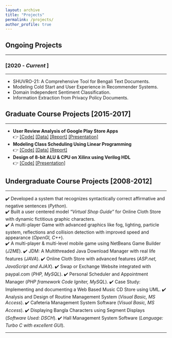 ```yaml
---
layout: archive
title: "Projects"
permalink: /projects/
author_profile: true
---
```


## Ongoing Projects
----------------

### [2020 - *Current* ]
-----------
* SHUVRO-21: A Comprehensive Tool for Bengali Text Documents.
* Modeling Cold Start and User Experience in Recommender Systems.
* Domain Independent Sentiment Classification.
* Information Extraction from Privacy Policy Documents.

<!-- ### [2019 - *Current* ]
-----------
* Pros and Cons Opinion Summarization based on Review Critics.
* Neural Bangla Text Simplification for Children.
* Automatic Summarization of Bangla Text Documents.
-->

## Graduate Course Projects [2015-2017]
----------------
* **User Review Analysis of Google Play Store Apps** <br/>
👉 [[Code]](https://github.com/tafseer-nayeem/CPSC5310-Machine_Learning) [[Data]](https://github.com/tafseer-nayeem/AppReview-dataset) [[Report]](https://tafseer-nayeem.github.io/files/Machine_Learning_Project_Report.pdf) [[Presentation]](https://tafseer-nayeem.github.io/files/Machine_Learning_Project_Presentation.pdf)
* **Modeling Class Scheduling Using Linear Programming** <br/>
👉 [[Code]](https://github.com/tafseer-nayeem/CPSC5110-Computational_Optimization) [[Data]](https://tafseer-nayeem.github.io/files/Optimization_project_courseData.pdf) [[Report]](https://tafseer-nayeem.github.io/files/Optimization_Project_Report.pdf)
* **Design of 8-bit ALU & CPU on Xilinx using Verilog HDL** <br/>
👉 [[Code]](https://github.com/tafseer-nayeem/CPSC5210-VLSI_Design) [[Presentation]](https://tafseer-nayeem.github.io/files/VLSI_Design_Course_Presentation.pdf)


## Undergraduate Course Projects [2008-2012]
----------------
 ✔️ Developed  a system  that  recognizes  syntactically  correct  affirmative  and negative sentences (*Python*). <br/>
 ✔️ Built a user centered model *“Virtual Shop Guide”* for Online Cloth Store with dynamic fictitious graphic characters. <br/>
 ✔️ A  multi-player  Game  with  advanced  graphics  like  fog,  lighting,  particle system, reflections and collision detection with improved  speed and appearance (*OpenGl, C++*). <br/>
 ✔️ A multi-player & multi-level mobile game using NetBeans Game Builder (*J2ME*).
 ✔️ JDM: A Multithreaded Java Download Manager with real life features (*JAVA*).
 ✔️ Online Cloth Store with advanced features (*ASP.net, JavaScript and AJAX*).
 ✔️ Swap or Exchange Website integrated with paypal.com (*PHP, MySQL*).
 ✔️ Personal Scheduler and Appointment Manager (*PHP framework Code Igniter, MySQL*).
 ✔️ Case Study: Implementing and documenting a Web Based Music CD Store using UML.
 ✔️ Analysis and Design of Routine Management System (*Visual Basic, MS Access*).
 ✔️ Cafeteria Management System Software (*Visual Basic, MS Access*).
 ✔️ Displaying Bangla Characters using Segment Displays (*Software Used: DSCH*).
 ✔️ Hall Management System Software (*Language: Turbo C with excellent GUI*).

__________________________________________________